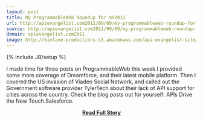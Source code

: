 ```yaml
---
layout: post
title: My ProgrammableWeb Roundup for 992011
url: http://apievangelist.com2011/09/09/my-programmableweb-roundup-for-992011/
source: http://apievangelist.com2011/09/09/my-programmableweb-roundup-for-992011/
domain: apievangelist.com2011
image: http://kinlane-productions.s3.amazonaws.com/api-evangelist-site/blog/watertown-ma-sign.jpg
---
```

{% include JB/setup %}<p>I made time for three posts on ProgrammableWeb this week.I provided some more coverage of Dreamforce, and their latest mobile platform. Then I covered the US invasion of Viadeo Social Network, and called out the Government software provider TylerTech about their lack of API support for cities across the country. Check the blog posts out for yourself: APIs Drive the New Touch.Salesforce.</p>
<center><p><a href="http://apievangelist.com2011/09/09/my-programmableweb-roundup-for-992011/" style='padding:25px; font-sze:18px; font-weight: bold;'>Read Full Story</a></p></center>

